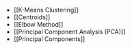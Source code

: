 - [[K-Means Clustering]]
- [[Centroids]]
- [[Elbow Method]]
- [[Principal Component Analysis (PCA)]]
- [[Principal Components]]